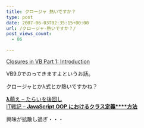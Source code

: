 ```yaml
---
title: クロージャ 熱いですか？
type: post
date: 2007-06-03T02:35:15+00:00
url: /クロージャ-熱いですか？/
post_views_count:
  - 86

---
```

[Closures in VB Part 1: Introduction][1]

VB9.0でのってきますよというお話。

クロージャとかλ式とか熱いですかね？

[**λ**萌え &#8211; たらいを後回し][2]  
[IT戦記 &#8211; **JavaScript** **OOP** **における****クラス****定義****方法**][3]

興味が拡散し過ぎ・・・

 [1]: http://blogs.msdn.com/vbteam/archive/2007/05/02/closures-in-vb-part-1.aspx
 [2]: http://sf.livedoor.com/r?q=allinblog%3Ahttp%3A%2F%2Fblog.livedoor.jp%2Fdankogai%2F%20%A6%CB&title=%3CB%3E%A6%CB%3C%2FB%3E%CB%A8%A4%A8%20-%20%A4%BF%A4%E9%A4%A4%A4%F2%B8%E5%B2%F3%A4%B7&url=http%3A%2F%2Fblog.livedoor.jp%2Fdankogai%2Farchives%2F50829735.html
 [3]: http://d.hatena.ne.jp/amachang/20060516/1147778600